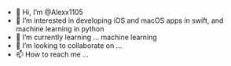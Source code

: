 - 👋 Hi, I’m @Alexx1105
- 👀 I’m interested in developing iOS and macOS apps in swift, and machine learning in python
- 🌱 I’m currently learning ... machine learning
- 💞️ I’m looking to collaborate on ... 
- 📫 How to reach me ...

<!---
Alexx1105/Alexx1105 is a ✨ special ✨ repository because its `README.md` (this file) appears on your GitHub profile.
You can click the Preview link to take a look at your changes.
--->
